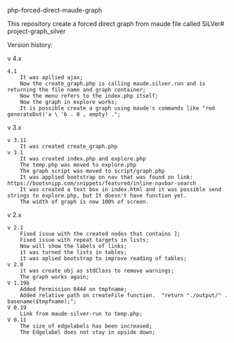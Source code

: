 php-forced-direct-maude-graph

This repository create a forced direct graph from maude file called SiLVer# project-graph_silver


Version history:

 v 4.x

    4.1
        It was apllied ajax;  
        Now the create_graph.php is calling maude.silver.run and is returning the file name and graph container;  
        Now the menu refers to the index.php itself;  
        Now the graph in explore works;  
        It is possible create a graph using maude's commands like "red generateDot('a \ 'b . 0 , empty) .";  

 v 3.x  

    v 3.11  
        It was created create_graph.php  
    v 3.1
        It was created index.php and explore.php  
        The temp.php was moved to explore.php  
        The graph script was moved to script/graph.php  
        It was applied bootstrap on nav that was found on link: https://bootsnipp.com/snippets/featured/inline-navbar-search  
        It was created a text box in index.html and it was possible send strings to explore.php, but It doesn't have function yet.  
        The width of graph is now 100% of screen.   

v 2.x  

    v 2.1
        Fixed issue with the created nodes that contains ];  
        Fixed issue with repeat targets in lists;  
        Now will show the labels of links;  
        it was turned the lists in tables;  
        it was aplied bootstrap to improve reading of tables;  
    v 2.0
        it was create obj as stdClass to remove warnings;  
        The graph works again;  
    V 1.19b
        Added Permission 0444 on tmpfname;  
        Added relative path on createFile function.  "return "./output/" . basename($tmpfname);";  
    V 0.19
        Link from maude-silver-run to temp.php;  
    V 0.11
        The size of edgelabels has been increased;  
        The Edgelabel does not stay in upside down;  